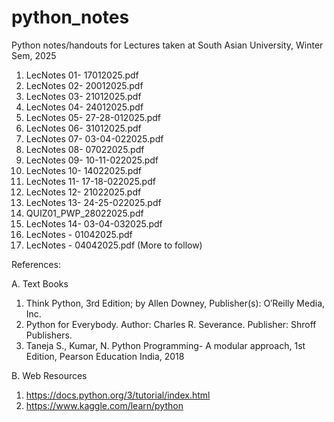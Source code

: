 # python_notes
Python notes/handouts for Lectures taken at South Asian University, Winter Sem, 2025

1. LecNotes 01- 17012025.pdf
2. LecNotes 02- 20012025.pdf
3. LecNotes 03- 21012025.pdf
4. LecNotes 04- 24012025.pdf
5. LecNotes 05- 27-28-012025.pdf
6. LecNotes 06- 31012025.pdf
7. LecNotes 07- 03-04-022025.pdf
8. LecNotes 08- 07022025.pdf
9. LecNotes 09- 10-11-022025.pdf
10. LecNotes 10- 14022025.pdf
11. LecNotes 11- 17-18-022025.pdf
12. LecNotes 12- 21022025.pdf
13. LecNotes 13- 24-25-022025.pdf
14. QUIZ01_PWP_28022025.pdf
15. LecNotes 14- 03-04-032025.pdf
16. LecNotes - 01042025.pdf
17. LecNotes - 04042025.pdf
(More to follow)

References:

A. Text Books
1.  Think Python, 3rd Edition; by Allen Downey, Publisher(s): O′Reilly Media, Inc.
2.  Python for Everybody. Author: Charles R. Severance. Publisher: Shroff Publishers.
3.  Taneja S., Kumar, N. Python Programming- A modular approach, 1st Edition, Pearson Education India,
2018

B. Web Resources
1. https://docs.python.org/3/tutorial/index.html
2. https://www.kaggle.com/learn/python
